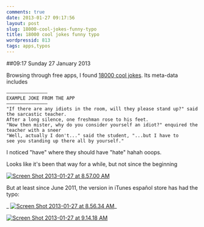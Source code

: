 ```yaml
---
comments: true
date: 2013-01-27 09:17:56
layout: post
slug: 18000-cool-jokes-funny-typo
title: 18000 cool jokes funny typo
wordpressid: 813
tags: apps,typos
---
```


##09:17 Sunday 27 January 2013

Browsing through free apps, I found [18000 cool jokes](https://itunes.apple.com/us/app/18-000-cool-jokes/id316973071?mt=8). Its meta-data includes

    
    ———————————————
    EXAMPLE JOKE FROM THE APP
    ———————————————
    "If there are any idiots in the room, will they please stand up?" said the sarcastic teacher.
    After a long silence, one freshman rose to his feet.
    "Now then mister, why do you consider yourself an idiot?" enquired the teacher with a sneer
    "Well, actually I don't..." said the student, "...but I have to 
    see you standing up there all by yourself."


I noticed "have" where they should have "hate" hahah ooops.

Looks like it's been that way for a while, but not since the beginning

[![Screen Shot 2013-01-27 at 8.57.00 AM](http://robnugen.com/blog/wp-content/uploads/2013/01/Screen-Shot-2013-01-27-at-8.57.00-AM.png)](http://robnugen.com/blog/wp-content/uploads/2013/01/Screen-Shot-2013-01-27-at-8.57.00-AM.png)

But at least since June 2011, the version in iTunes español store has had the typo:

_ [![Screen Shot 2013-01-27 at 8.56.34 AM](http://robnugen.com/blog/wp-content/uploads/2013/01/Screen-Shot-2013-01-27-at-8.56.34-AM.png)](http://robnugen.com/blog/wp-content/uploads/2013/01/Screen-Shot-2013-01-27-at-8.56.34-AM.png)_

[![Screen Shot 2013-01-27 at 9.14.18 AM](http://robnugen.com/blog/wp-content/uploads/2013/01/Screen-Shot-2013-01-27-at-9.14.18-AM.png)](http://robnugen.com/blog/wp-content/uploads/2013/01/Screen-Shot-2013-01-27-at-9.14.18-AM.png)
